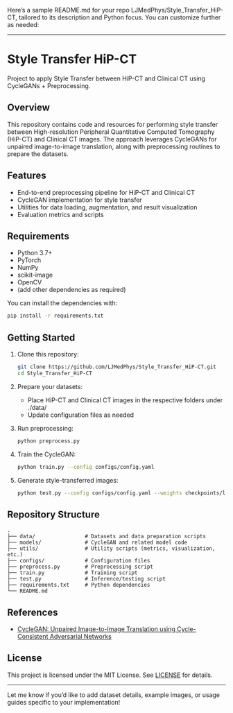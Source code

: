 Here’s a sample README.md for your repo LJMedPhys/Style_Transfer_HiP-CT, tailored to its description and Python focus. You can customize further as needed:

---

# Style Transfer HiP-CT

Project to apply Style Transfer between HiP-CT and Clinical CT using CycleGANs + Preprocessing.

## Overview

This repository contains code and resources for performing style transfer between High-resolution Peripheral Quantitative Computed Tomography (HiP-CT) and Clinical CT images. The approach leverages CycleGANs for unpaired image-to-image translation, along with preprocessing routines to prepare the datasets.

## Features

- End-to-end preprocessing pipeline for HiP-CT and Clinical CT
- CycleGAN implementation for style transfer
- Utilities for data loading, augmentation, and result visualization
- Evaluation metrics and scripts

## Requirements

- Python 3.7+
- PyTorch
- NumPy
- scikit-image
- OpenCV
- (add other dependencies as required)

You can install the dependencies with:
```bash
pip install -r requirements.txt
```

## Getting Started

1. Clone this repository:
    ```bash
    git clone https://github.com/LJMedPhys/Style_Transfer_HiP-CT.git
    cd Style_Transfer_HiP-CT
    ```

2. Prepare your datasets:
    - Place HiP-CT and Clinical CT images in the respective folders under ./data/
    - Update configuration files as needed

3. Run preprocessing:
    ```bash
    python preprocess.py
    ```

4. Train the CycleGAN:
    ```bash
    python train.py --config configs/config.yaml
    ```

5. Generate style-transferred images:
    ```bash
    python test.py --config configs/config.yaml --weights checkpoints/latest.pth
    ```

## Repository Structure

```
.
├── data/                # Datasets and data preparation scripts
├── models/              # CycleGAN and related model code
├── utils/               # Utility scripts (metrics, visualization, etc.)
├── configs/             # Configuration files
├── preprocess.py        # Preprocessing script
├── train.py             # Training script
├── test.py              # Inference/testing script
├── requirements.txt     # Python dependencies
└── README.md
```

## References

- [CycleGAN: Unpaired Image-to-Image Translation using Cycle-Consistent Adversarial Networks](https://arxiv.org/abs/1703.10593)

## License

This project is licensed under the MIT License. See [LICENSE](LICENSE) for details.

---

Let me know if you’d like to add dataset details, example images, or usage guides specific to your implementation!
